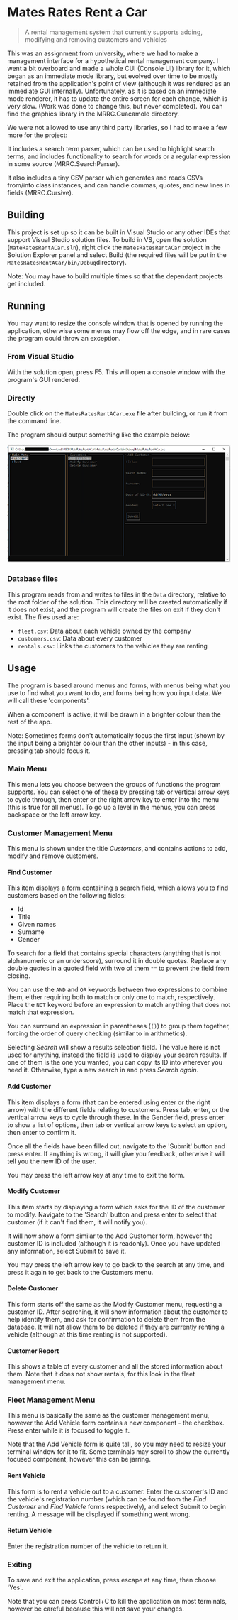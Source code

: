 # Mates Rates Rent a Car

> A rental management system that currently supports adding, modifying and removing customers and vehicles

This was an assignment from university, where we had to make a management
interface for a hypothetical rental management company. I went a bit overboard
and made a whole CUI (Console UI) library for it, which began as an immediate
mode library, but evolved over time to be mostly retained from the
application's point of view (although it was rendered as an immediate GUI
internally). Unfortunately, as it is based on an immediate mode renderer, it
has to update the entire screen for each change, which is very slow. (Work was
done to change this, but never completed). You can find the graphics library
in the MRRC.Guacamole directory.

We were not allowed to use any third party libraries, so I had to make a few
more for the project:

It includes a search term parser, which can be used to highlight search terms,
and includes functionality to search for words or a regular expression in some
source (MRRC.SearchParser).

It also includes a tiny CSV parser which generates and reads CSVs from/into
class instances, and can handle commas, quotes, and new lines in fields
(MRRC.Cursive).

## Building

This project is set up so it can be built in Visual Studio or any other IDEs that support Visual Studio solution files. To build in VS, open the solution (`MateRatesRentACar.sln`), right click the `MatesRatesRentACar` project in the Solution Explorer panel and select Build (the required files will be put in the `MatesRatesRentACar/bin/Debug`directory).

Note: You may have to build multiple times so that the dependant projects get included.

## Running

You may want to resize the console window that is opened by running the application, otherwise some menus may flow off the edge, and in rare cases the program could throw an exception.

### From Visual Studio

With the solution open, press F5. This will open a console window with the program's GUI rendered.

### Directly

Double click on the `MatesRatesRentACar.exe` file after building, or run it from the command line.

The program should output something like the example below:

![Screenshot of the initial state](screenshot0.png)

### Database files

This program reads from and writes to files in the `Data` directory, relative to the root folder of the solution. This directory will be created automatically if it does not exist, and the program will create the files on exit if they don't exist. The files used are:

- `fleet.csv`: Data about each vehicle owned by the company
- `customers.csv`: Data about every customer
- `rentals.csv`: Links the customers to the vehicles they are renting

## Usage

The program is based around menus and forms, with menus being what you use to find what you want to do, and forms being how you input data. We will call these 'components'.

When a component is active, it will be drawn in a brighter colour than the rest of the app.

Note: Sometimes forms don't automatically focus the first input (shown by the input being a brighter colour than the other inputs) - in this case, pressing tab should focus it.

### Main Menu

This menu lets you choose between the groups of functions the program supports. You can select one of these by pressing tab or vertical arrow keys to cycle through, then enter or the right arrow key to enter into the menu (this is true for all menus). To go up a level in the menus, you can press backspace or the left arrow key.

### Customer Management Menu

This menu is shown under the title _Customers_, and contains actions to add, modify and remove customers.

#### Find Customer

This item displays a form containing a search field, which allows you to find customers based on the following fields:

- Id
- Title
- Given names
- Surname
- Gender

To search for a field that contains special characters (anything that is not alphanumeric or an underscore), surround it in double quotes. Replace any double quotes in a quoted field with two of them `""` to prevent the field from closing.

You can use the `AND` and `OR` keywords between two expressions to combine them, either requiring both to match or only one to match, respectively. Place the `NOT` keyword before an expression to match anything that does not match that expression.

You can surround an expression in  parentheses (`()`) to group them together, forcing the order of query checking (similar to in arithmetics).

Selecting _Search_ will show a results selection field. The value here is not used for anything, instead the field is used to display your search results. If one of them is the one you wanted, you can copy its ID into wherever you need it. Otherwise, type a new search in and press _Search again_.

#### Add Customer

This item displays a form (that can be entered using enter or the right arrow) with the different fields relating to customers. Press tab, enter, or the vertical arrow keys to cycle through these. In the Gender field, press enter to show a list of options, then tab or vertical arrow keys to select an option, then enter to confirm it.

Once all the fields have been filled out, navigate to the 'Submit' button and press enter. If anything is wrong, it will give you feedback, otherwise it will tell you the new ID of the user.

You may press the left arrow key at any time to exit the form.

#### Modify Customer

This item starts by displaying a form which asks for the ID of the customer to modify. Navigate to the 'Search' button and press enter to select that customer (if it can't find them, it will notify you).

It will now show a form similar to the Add Customer form, however the customer ID is included (although it is readonly). Once you have updated any information, select Submit to save it.

You may press the left arrow key to go back to the search at any time, and press it again to get back to the Customers menu.

#### Delete Customer

This form starts off the same as the Modify Customer menu, requesting a customer ID. After searching, it will show information about the customer to help identify them, and ask for confirmation to delete them from the database. It will not allow them to be deleted if they are currently renting a vehicle (although at this time renting is not supported).

#### Customer Report

This shows a table of every customer and all the stored information about them. Note that it does not show rentals, for this look in the fleet management menu.

### Fleet Management Menu

This menu is basically the same as the customer management menu, however the Add Vehicle form contains a new component - the checkbox. Press enter while it is focused to toggle it.

Note that the Add Vehicle form is quite tall, so you may need to resize your terminal window for it to fit. Some terminals may scroll to show the currently focused component, however this can be jarring.

#### Rent Vehicle

This form is to rent a vehicle out to a customer. Enter the customer's ID and the vehicle's registration number (which can be found from the _Find Customer_ and _Find Vehicle_ forms respectively), and select Submit to begin renting. A message will be displayed if something went wrong.

#### Return Vehicle

Enter the registration number of the vehicle to return it.

### Exiting

To save and exit the application, press escape at any time, then choose 'Yes'.

Note that you can press Control+C to kill the application on most terminals, however be careful because this will not save your changes.
